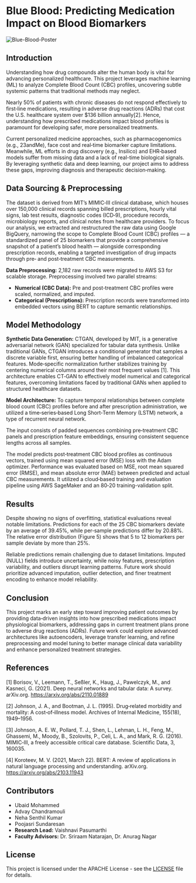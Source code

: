 # Blue Blood: Predicting Medication Impact on Blood Biomarkers

![Blue-Blood-Poster](https://github.com/user-attachments/assets/0b0386fe-f6c7-4fe9-9146-e842be9f13a5)

## Introduction

Understanding how drug compounds alter the human body is vital for advancing personalized healthcare. This project leverages machine learning (ML) to analyze Complete Blood Count (CBC) profiles, uncovering subtle systemic patterns that traditional methods may neglect. 

Nearly 50% of patients with chronic diseases do not respond effectively to first‐line medications, resulting in adverse drug reactions (ADRs) that cost the U.S. healthcare system over $136 billion annually[2]. Hence, understanding how prescribed medications impact blood profiles is paramount for developing safer, more personalized treatments.

Current personalized medicine approaches, such as pharmacogenomics (e.g., 23andMe), face cost and real‐time biomarker capture limitations. Meanwhile, ML efforts in drug discovery (e.g., Insilico) and EHR‐based models suffer from missing data and a lack of real-time biological signals. By leveraging synthetic data and deep learning, our project aims to address these gaps, improving diagnosis and therapeutic decision‐making.

## Data Sourcing & Preprocessing

The dataset is derived from MIT’s MIMIC‐III clinical database, which houses over 150,000 clinical records spanning billed prescriptions, hourly vital signs, lab test results, diagnostic codes (ICD‐9), procedure records, microbiology reports, and clinical notes from healthcare providers. To focus our analysis, we extracted and restructured the raw data using Google BigQuery, narrowing the scope to Complete Blood Count (CBC) profiles — a standardized panel of 25 biomarkers that provide a comprehensive snapshot of a patient’s blood health — alongside corresponding prescription records, enabling a targeted investigation of drug impacts through pre‐ and post‐treatment CBC measurements.

**Data Preprocessing:** 2,182 raw records were migrated to AWS S3 for scalable storage. Preprocessing involved two parallel streams:
- **Numerical (CBC Data):** Pre and post‐treatment CBC profiles were scaled, normalized, and imputed.
- **Categorical (Prescriptions):** Prescription records were transformed into embedded vectors using BERT to capture semantic relationships.

## Model Methodology

**Synthetic Data Generation:** CTGAN, developed by MIT, is a generative adversarial network (GAN) specialized for tabular data synthesis. Unlike traditional GANs, CTGAN introduces a conditional generator that samples a discrete variable first, ensuring better handling of imbalanced categorical features. Mode‐specific normalization further stabilizes training by centering numerical columns around their most frequent values [1]. This architecture enables CT‐GAN to effectively model numerical and categorical features, overcoming limitations faced by traditional GANs when applied to structured healthcare datasets.

**Model Architecture:** To capture temporal relationships between complete blood count (CBC) profiles before and after prescription
administration, we utilized a time‐series‐based Long Short‐Term Memory (LSTM) network, a type of recurrent neural network.

The input consists of padded sequences combining pre‐treatment CBC panels and prescription feature embeddings, ensuring consistent sequence lengths across all samples.

The model predicts post‐treatment CBC blood profiles as continuous vectors, trained using mean squared error (MSE) loss with the Adam optimizer. Performance was evaluated based on MSE, root mean squared error (RMSE), and mean absolute error (MAE) between predicted and actual CBC measurements. It utilized a cloud‐based training and evaluation pipeline using AWS SageMaker and an 80‐20 training-validation split.

## Results

Despite showing no signs of overfitting, statistical evaluations reveal notable limitations. Predictions for each of the 25 CBC biomarkers deviate by an average of 39.45%, while per‐sample predictions differ by 20.88%. The relative error distribution (Figure 5) shows that 5 to 12 biomarkers per sample deviate by more than 25%.

Reliable predictions remain challenging due to dataset limitations. Imputed (NULL) fields introduce uncertainty, while noisy features, prescription variability, and outliers disrupt learning patterns. Future work should prioritize advanced imputation, outlier detection, and finer treatment encoding to enhance model reliability.

## Conclusion

This project marks an early step toward improving patient outcomes by providing data‐driven insights into how prescribed medications impact physiological biomarkers, addressing gaps in current treatment plans prone to adverse drug reactions (ADRs). Future work could explore advanced architectures like autoencoders, leverage transfer learning, and refine preprocessing and model tuning to better manage clinical data variability and enhance personalized treatment strategies.

## References

[1] Borisov, V., Leemann, T., Seßler, K., Haug, J., Pawelczyk, M., and Kasneci, G. (2021). Deep neural networks and tabular data: A survey. arXiv.org. https://arxiv.org/abs/2110.01889

[2] Johnson, J. A., and Bootman, J. L. (1995). Drug‐related morbidity and mortality: A cost‐of‐illness model. Archives of Internal Medicine, 155(18), 1949–1956.

[3] Johnson, A. E. W., Pollard, T. J., Shen, L., Lehman, L. H., Feng, M., Ghassemi, M., Moody, B., Szolovits, P., Celi, L. A., and Mark, R. G. (2016). MIMIC‐III, a freely accessible critical care database. Scientific Data, 3, 160035.

[4] Koroteev, M. V. (2021, March 22). BERT: A review of applications in natural language processing and understanding. arXiv.org. https://arxiv.org/abs/2103.11943

## Contributors

- Ubaid Mohammed
- Advay Chandramouli
- Neha Senthil Kumar
- Poojasri Sundaresan
- **Research Lead:** Vaishnavi Pasumarthi
- **Faculty Advisors:** Dr. Sriraam Natarajan, Dr. Anurag Nagar


## License

This project is licensed under the APACHE License - see the [LICENSE](LICENSE) file for details.








